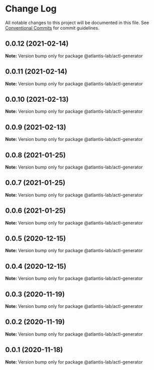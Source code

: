 # Change Log

All notable changes to this project will be documented in this file.
See [Conventional Commits](https://conventionalcommits.org) for commit guidelines.

## 0.0.12 (2021-02-14)

**Note:** Version bump only for package @atlantis-lab/actl-generator





## 0.0.11 (2021-02-14)

**Note:** Version bump only for package @atlantis-lab/actl-generator





## 0.0.10 (2021-02-13)

**Note:** Version bump only for package @atlantis-lab/actl-generator





## 0.0.9 (2021-02-13)

**Note:** Version bump only for package @atlantis-lab/actl-generator





## 0.0.8 (2021-01-25)

**Note:** Version bump only for package @atlantis-lab/actl-generator





## 0.0.7 (2021-01-25)

**Note:** Version bump only for package @atlantis-lab/actl-generator





## 0.0.6 (2021-01-25)

**Note:** Version bump only for package @atlantis-lab/actl-generator





## 0.0.5 (2020-12-15)

**Note:** Version bump only for package @atlantis-lab/actl-generator





## 0.0.4 (2020-12-15)

**Note:** Version bump only for package @atlantis-lab/actl-generator





## 0.0.3 (2020-11-19)

**Note:** Version bump only for package @atlantis-lab/actl-generator





## 0.0.2 (2020-11-19)

**Note:** Version bump only for package @atlantis-lab/actl-generator





## 0.0.1 (2020-11-18)

**Note:** Version bump only for package @atlantis-lab/actl-generator
